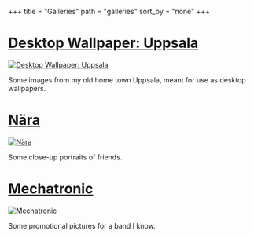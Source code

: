 +++
title = "Galleries"
path = "galleries"
sort_by = "none"
+++

# [Desktop Wallpaper: Uppsala](@/galleries/desktop-wallpaper-uppsala/index.md)

[![Desktop Wallpaper: Uppsala](desktop-wallpaper-uppsala-thumbnail.jpeg)](@/galleries/desktop-wallpaper-uppsala/index.md)

Some images from my old home town Uppsala, meant for use as desktop wallpapers.

# [Nära](@/galleries/nara/index.md)

[![Nära](nara-thumbnail.jpeg)](@/galleries/nara/index.md)

Some close-up portraits of friends.

# [Mechatronic](@/galleries/mechatronic/index.md)

[![Mechatronic](mechatronic-thumbnail.jpeg)](@/galleries/mechatronic/index.md)

Some promotional pictures for a band I know.
